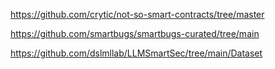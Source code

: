 

https://github.com/crytic/not-so-smart-contracts/tree/master

https://github.com/smartbugs/smartbugs-curated/tree/main

https://github.com/dslmllab/LLMSmartSec/tree/main/Dataset
